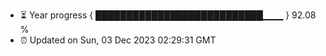 - ⏳ Year progress { ███████████████████████████▁▁▁ } 92.08 %
- ⏰ Updated on Sun, 03 Dec 2023 02:29:31 GMT

